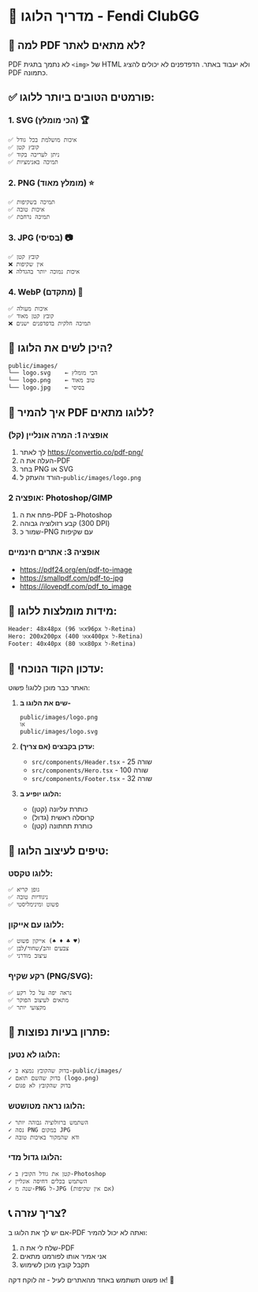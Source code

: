 # 🎨 מדריך הלוגו - Fendi ClubGG

## 🚫 למה PDF לא מתאים לאתר?

PDF לא נתמך בתגית `<img>` של HTML ולא יעבוד באתר. הדפדפנים לא יכולים להציג PDF כתמונה.

## ✅ פורמטים הטובים ביותר ללוגו:

### **1. SVG (הכי מומלץ) 🏆**
```
✅ איכות מושלמת בכל גודל
✅ קובץ קטן
✅ ניתן לעריכה בקוד
✅ תמיכה באנימציות
```

### **2. PNG (מומלץ מאוד) ⭐**
```
✅ תמיכה בשקיפות
✅ איכות טובה
✅ תמיכה נרחבת
```

### **3. JPG (בסיסי) 📷**
```
✅ קובץ קטן
❌ אין שקיפות
❌ איכות נמוכה יותר בהגדלה
```

### **4. WebP (מתקדם) 🚀**
```
✅ איכות מעולה
✅ קובץ קטן מאוד
❌ תמיכה חלקית בדפדפנים ישנים
```

## 📁 היכן לשים את הלוגו?

```
public/images/
└── logo.svg    ← הכי מומלץ
└── logo.png    ← טוב מאוד
└── logo.jpg    ← בסיסי
```

## 🎯 איך להמיר PDF ללוגו מתאים?

### **אופציה 1: המרה אונליין (קל)**
1. לך לאתר https://convertio.co/pdf-png/
2. העלה את ה-PDF
3. בחר PNG או SVG
4. הורד והעתק ל-`public/images/logo.png`

### **אופציה 2: Photoshop/GIMP**
1. פתח את ה-PDF ב-Photoshop
2. קבע רזולוציה גבוהה (300 DPI)
3. שמור כ-PNG עם שקיפות

### **אופציה 3: אתרים חינמיים**
- https://pdf24.org/en/pdf-to-image
- https://smallpdf.com/pdf-to-jpg
- https://ilovepdf.com/pdf_to_image

## 📐 מידות מומלצות ללוגו:

```
Header: 48x48px (או 96x96px ל-Retina)
Hero: 200x200px (או 400x400px ל-Retina)
Footer: 40x40px (או 80x80px ל-Retina)
```

## 🔧 עדכון הקוד הנוכחי:

האתר כבר מוכן ללוגו! פשוט:

1. **שים את הלוגו ב-**
   ```
   public/images/logo.png
   או
   public/images/logo.svg
   ```

2. **עדכן בקבצים (אם צריך):**
   - `src/components/Header.tsx` - שורה 25
   - `src/components/Hero.tsx` - שורה 100  
   - `src/components/Footer.tsx` - שורה 32

3. **הלוגו יופיע ב:**
   - כותרת עליונה (קטן)
   - קרוסלה ראשית (גדול)
   - כותרת תחתונה (קטן)

## 🎨 טיפים לעיצוב הלוגו:

### **ללוגו טקסט:**
```
✅ גופן קריא
✅ ניגודיות טובה
✅ פשוט ומינימליסטי
```

### **ללוגו עם אייקון:**
```
✅ אייקון פשוט (♠ ♦ ♣ ♥)
✅ צבעים זהב/שחור/לבן
✅ עיצוב מודרני
```

### **רקע שקיף (PNG/SVG):**
```
✅ נראה יפה על כל רקע
✅ מתאים לעיצוב הפוקר
✅ מקצועי יותר
```

## 🚨 פתרון בעיות נפוצות:

### **הלוגו לא נטען:**
```
✓ בדוק שהקובץ נמצא ב-public/images/
✓ בדוק שהשם תואם (logo.png)
✓ בדוק שהקובץ לא פגום
```

### **הלוגו נראה מטושטש:**
```
✓ השתמש ברזולוציה גבוהה יותר
✓ נסה PNG במקום JPG
✓ ודא שהמקור באיכות טובה
```

### **הלוגו גדול מדי:**
```
✓ קטן את גודל הקובץ ב-Photoshop
✓ השתמש בכלים דחיסה אונליין
✓ שנה מ-PNG ל-JPG (אם אין שקיפות)
```

## 📞 צריך עזרה?

אם יש לך את הלוגו ב-PDF ואתה לא יכול להמיר:
1. שלח לי את ה-PDF
2. אני אמיר אותו לפורמט מתאים
3. תקבל קובץ מוכן לשימוש

או פשוט תשתמש באחד מהאתרים לעיל - זה לוקח דקה! 🚀